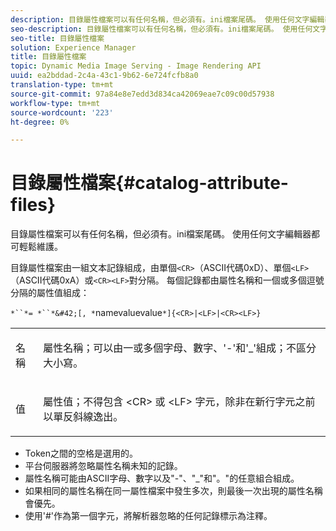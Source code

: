 ```yaml
---
description: 目錄屬性檔案可以有任何名稱，但必須有。ini檔案尾碼。 使用任何文字編輯器都可輕鬆維護。
seo-description: 目錄屬性檔案可以有任何名稱，但必須有。ini檔案尾碼。 使用任何文字編輯器都可輕鬆維護。
seo-title: 目錄屬性檔案
solution: Experience Manager
title: 目錄屬性檔案
topic: Dynamic Media Image Serving - Image Rendering API
uuid: ea2bddad-2c4a-43c1-9b62-6e724fcfb8a0
translation-type: tm+mt
source-git-commit: 97a84e8e7edd3d834ca42069eae7c09c00d57938
workflow-type: tm+mt
source-wordcount: '223'
ht-degree: 0%

---
```



# 目錄屬性檔案{#catalog-attribute-files}

目錄屬性檔案可以有任何名稱，但必須有。ini檔案尾碼。 使用任何文字編輯器都可輕鬆維護。

目錄屬性檔案由一組文本記錄組成，由單個`<CR>`（ASCII代碼0xD）、單個`<LF>`（ASCII代碼0xA）或`<CR><LF>`對分隔。 每個記錄都由屬性名稱和一個或多個逗號分隔的屬性值組成：

`*``*= *``*&#42;[, *`namevaluevalue`*]{<CR>|<LF>|<CR><LF>}`

<table id="simpletable_8454AD549FDA421BA1469CDA44132773"> 
 <tr class="strow"> 
  <td class="stentry"> <p> <span class="codeph"> <span class="varname"> 名稱  </span> </span> </p> </td> 
  <td class="stentry"> <p>屬性名稱；可以由一或多個字母、數字、'-'和'_'組成；不區分大小寫。 </p> </td> 
 </tr> 
 <tr class="strow"> 
  <td class="stentry"> <p> <span class="codeph"> <span class="varname"> 值  </span> </span> </p> </td> 
  <td class="stentry"> <p>屬性值；不得包含<span class="codeph"> &lt;CR&gt; </span>或<span class="codeph"> &lt;LF&gt; </span>字元，除非在新行字元之前以單反斜線逸出。 </p> </td> 
 </tr> 
</table>

* Token之間的空格是選用的。
* 平台伺服器將忽略屬性名稱未知的記錄。
* 屬性名稱可能由ASCII字母、數字以及&quot;-&quot;、&quot;_&quot;和&quot;。&quot;的任意組合組成。
* 如果相同的屬性名稱在同一屬性檔案中發生多次，則最後一次出現的屬性名稱會優先。
* 使用&#39;#&#39;作為第一個字元，將解析器忽略的任何記錄標示為注釋。

